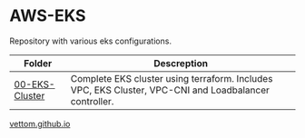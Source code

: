 # AWS-EKS
Repository with various eks configurations. 

| Folder | Descreption |
| ------------------- | ------------------ |
|[00-EKS-Cluster](https://github.com/vettom/aws-eks-terraform/tree/main/00-EKS-Cluster)|Complete EKS cluster using terraform. Includes VPC, EKS Cluster, VPC-CNI and Loadbalancer controller.|


[vettom.github.io](https://vettom.github.io)